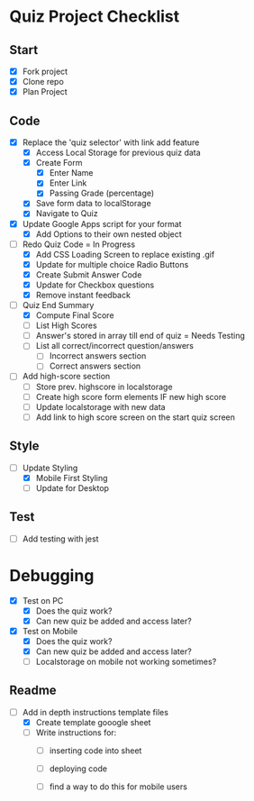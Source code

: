 Quiz Project Checklist
==================
## Start
- [x] Fork project
- [x] Clone repo
- [x] Plan Project

## Code
- [x] Replace the 'quiz selector' with link add feature
	- [x] Access Local Storage for previous quiz data
	- [x] Create Form
		- [x] Enter Name
		- [x] Enter Link
		- [x] Passing Grade (percentage)
	- [x] Save form data to localStorage
	- [x] Navigate to Quiz
- [x] Update Google Apps script for your format
	- [x] Add Options to their own nested object
- [ ] Redo Quiz Code = In Progress
	- [x] Add CSS Loading Screen to replace existing .gif
	- [x] Update for multiple choice Radio Buttons
	- [x] Create Submit Answer Code
	- [x] Update for Checkbox questions
	- [x] Remove instant feedback
- [ ] Quiz End Summary
	- [x] Compute Final Score
	- [ ] List High Scores
	- [ ] Answer's stored in array till end of quiz = Needs Testing
	- [ ] List all correct/incorrect question/answers
		- [ ] Incorrect answers section
		- [ ] Correct answers section
- [ ] Add high-score section
	- [ ] Store prev. highscore in localstorage
	- [ ] Create high score form elements IF new high score
	- [ ] Update localstorage with new data
	- [ ] Add link to high score screen on the start quiz screen

## Style
- [ ] Update Styling
	- [x] Mobile First Styling
	- [ ] Update for Desktop

## Test
- [ ] Add testing with jest

# Debugging
- [x] Test on PC
	- [x] Does the quiz work?
	- [x] Can new quiz be added and access later?
- [x] Test on Mobile
	- [x] Does the quiz work?
	- [x] Can new quiz be added and access later?
	- [ ] Localstorage on mobile not working sometimes?

## Readme
- [ ] Add in depth instructions template files
	- [x] Create template gooogle sheet
	- [ ] Write instructions for: 
		- [ ] inserting code into sheet
		- [ ] deploying code
		- [ ] find a way to do this for mobile users

